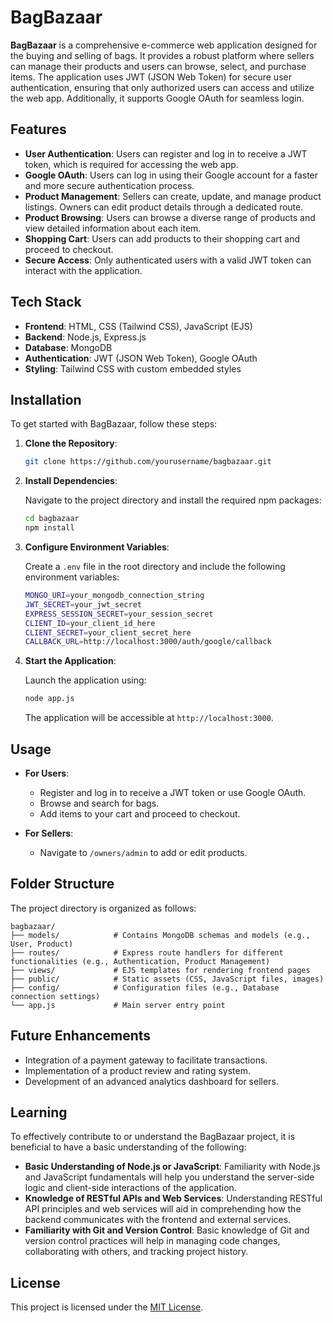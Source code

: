 # BagBazaar

**BagBazaar** is a comprehensive e-commerce web application designed for the buying and selling of bags. It provides a robust platform where sellers can manage their products and users can browse, select, and purchase items. The application uses JWT (JSON Web Token) for secure user authentication, ensuring that only authorized users can access and utilize the web app. Additionally, it supports Google OAuth for seamless login.

## Features

- **User Authentication**: Users can register and log in to receive a JWT token, which is required for accessing the web app.
- **Google OAuth**: Users can log in using their Google account for a faster and more secure authentication process.
- **Product Management**: Sellers can create, update, and manage product listings. Owners can edit product details through a dedicated route.
- **Product Browsing**: Users can browse a diverse range of products and view detailed information about each item.
- **Shopping Cart**: Users can add products to their shopping cart and proceed to checkout.
- **Secure Access**: Only authenticated users with a valid JWT token can interact with the application.

## Tech Stack

- **Frontend**: HTML, CSS (Tailwind CSS), JavaScript (EJS)
- **Backend**: Node.js, Express.js
- **Database**: MongoDB
- **Authentication**: JWT (JSON Web Token), Google OAuth
- **Styling**: Tailwind CSS with custom embedded styles

## Installation

To get started with BagBazaar, follow these steps:

1. **Clone the Repository**:

   ```bash
   git clone https://github.com/yourusername/bagbazaar.git
   ```

2. **Install Dependencies**:

   Navigate to the project directory and install the required npm packages:

   ```bash
   cd bagbazaar
   npm install
   ```

3. **Configure Environment Variables**:

   Create a `.env` file in the root directory and include the following environment variables:

   ```bash
   MONGO_URI=your_mongodb_connection_string
   JWT_SECRET=your_jwt_secret
   EXPRESS_SESSION_SECRET=your_session_secret
   CLIENT_ID=your_client_id_here
   CLIENT_SECRET=your_client_secret_here
   CALLBACK_URL=http://localhost:3000/auth/google/callback
   ```

4. **Start the Application**:

   Launch the application using:

   ```bash
   node app.js 
   ```

   The application will be accessible at `http://localhost:3000`.

## Usage

- **For Users**:
  - Register and log in to receive a JWT token or use Google OAuth.
  - Browse and search for bags.
  - Add items to your cart and proceed to checkout.

- **For Sellers**:
  - Navigate to `/owners/admin` to add or edit products.

## Folder Structure

The project directory is organized as follows:

```
bagbazaar/
├── models/            # Contains MongoDB schemas and models (e.g., User, Product)
├── routes/            # Express route handlers for different functionalities (e.g., Authentication, Product Management)
├── views/             # EJS templates for rendering frontend pages
├── public/            # Static assets (CSS, JavaScript files, images)
├── config/            # Configuration files (e.g., Database connection settings)
└── app.js             # Main server entry point
```

## Future Enhancements

- Integration of a payment gateway to facilitate transactions.
- Implementation of a product review and rating system.
- Development of an advanced analytics dashboard for sellers.

## Learning

To effectively contribute to or understand the BagBazaar project, it is beneficial to have a basic understanding of the following:
- **Basic Understanding of Node.js or JavaScript**: Familiarity with Node.js and JavaScript fundamentals will help you understand the server-side logic and client-side interactions of the application.
- **Knowledge of RESTful APIs and Web Services**: Understanding RESTful API principles and web services will aid in comprehending how the backend communicates with the frontend and external services.
- **Familiarity with Git and Version Control**: Basic knowledge of Git and version control practices will help in managing code changes, collaborating with others, and tracking project history.

## License

This project is licensed under the [MIT License](LICENSE).
